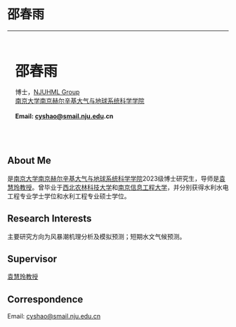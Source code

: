 # 邵春雨

---

<!-- <img align="left" src="/member/picture/chenwenbin.jpg" width="220px" height="320px" /> -->

<br><br><br>
&ensp;&ensp; <b><font size="+3" face="楷书"> 邵春雨 </font></b><br /><br />
&ensp;&ensp; 博士，[NJUHML Group][NJUHML Group]<br />
&ensp;&ensp; [南京大学南京赫尔辛基大气与地球系统科学学院][]<br /><br />
&ensp;&ensp; __Email: cyshao@smail.nju.edu.cn__
<br /><br /><br /><br />

## About Me
是[南京大学南京赫尔辛基大气与地球系统科学学院][]2023级博士研究生，导师是[袁慧玲教授][袁慧玲主页]。曾毕业于[西北农林科技大学][]和[南京信息工程大学][]，并分别获得水利水电工程专业学士学位和水利工程专业硕士学位。

## Research Interests
主要研究方向为风暴潮机理分析及模拟预测；短期水文气候预测。

## Supervisor
[袁慧玲教授][袁慧玲主页]

## Correspondence
Email: cyshao@smail.nju.edu.cn




[西北农林科技大学]: https://www.nwafu.edu.cn/
[南京信息工程大学]: https://www.nuist.edu.cn/
[南京大学南京赫尔辛基大气与地球系统科学学院]: https://nh.nju.edu.cn/
[南京大学大气科学学院]: https://as.nju.edu.cn/main.htm
[NJUHML Group]: /
[袁慧玲主页]: https://as.nju.edu.cn/60/20/c11339a483360/page.htm